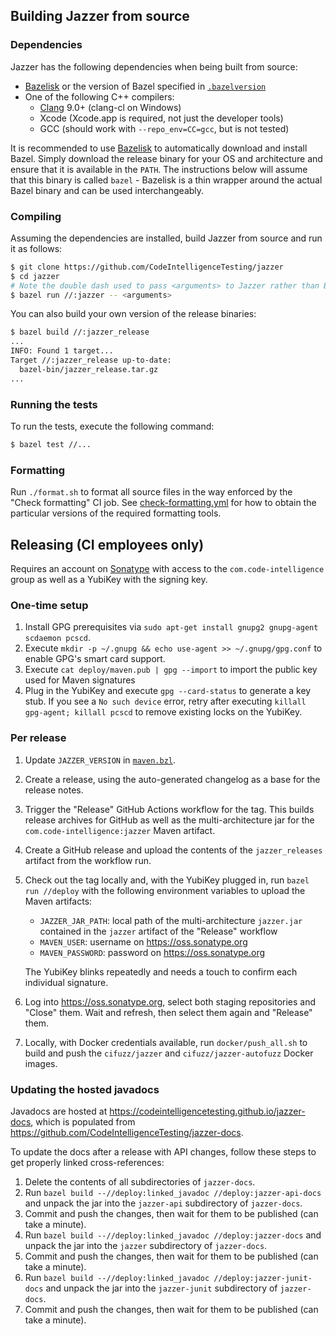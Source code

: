 ## Building Jazzer from source

### Dependencies

Jazzer has the following dependencies when being built from source:

* [Bazelisk](https://github.com/bazelbuild/bazelisk) or the version of Bazel specified in [`.bazelversion`](.bazelversion)
* One of the following C++ compilers:
  * [Clang](https://clang.llvm.org/) 9.0+ (clang-cl on Windows)
  * Xcode (Xcode.app is required, not just the developer tools)
  * GCC (should work with `--repo_env=CC=gcc`, but is not tested)

It is recommended to use [Bazelisk](https://github.com/bazelbuild/bazelisk) to automatically download and install Bazel.
Simply download the release binary for your OS and architecture and ensure that it is available in the `PATH`.
The instructions below will assume that this binary is called `bazel` - Bazelisk is a thin wrapper around the actual Bazel binary and can be used interchangeably.

### Compiling

Assuming the dependencies are installed, build Jazzer from source and run it as follows:

```bash
$ git clone https://github.com/CodeIntelligenceTesting/jazzer
$ cd jazzer
# Note the double dash used to pass <arguments> to Jazzer rather than Bazel.
$ bazel run //:jazzer -- <arguments>
```

You can also build your own version of the release binaries:

```bash
$ bazel build //:jazzer_release
...
INFO: Found 1 target...
Target //:jazzer_release up-to-date:
  bazel-bin/jazzer_release.tar.gz
...
```

### Running the tests

To run the tests, execute the following command:

```bash
$ bazel test //...
```

### Formatting

Run `./format.sh` to format all source files in the way enforced by the "Check formatting" CI job.
See [check-formatting.yml](.github/workflows/check-formatting.yml) for how to obtain the particular versions of the required formatting tools.

## Releasing (CI employees only)

Requires an account on [Sonatype](https://issues.sonatype.org) with access to the `com.code-intelligence` group as well as a YubiKey with the signing key.

### One-time setup

1. Install GPG prerequisites via `sudo apt-get install gnupg2 gnupg-agent scdaemon pcscd`.
2. Execute `mkdir -p ~/.gnupg && echo use-agent >> ~/.gnupg/gpg.conf` to enable GPG's smart card support.
3. Execute `cat deploy/maven.pub | gpg --import` to import the public key used for Maven signatures
4. Plug in the YubiKey and execute `gpg --card-status` to generate a key stub.
   If you see a `No such device` error, retry after executing `killall gpg-agent; killall pcscd` to remove existing locks on the YubiKey.

### Per release

1. Update `JAZZER_VERSION` in [`maven.bzl`](maven.bzl).
2. Create a release, using the auto-generated changelog as a base for the release notes.
3. Trigger the "Release" GitHub Actions workflow for the tag.
   This builds release archives for GitHub as well as the multi-architecture jar for the `com.code-intelligence:jazzer` Maven artifact.
4. Create a GitHub release and upload the contents of the `jazzer_releases` artifact from the workflow run.
5. Check out the tag locally and, with the YubiKey plugged in, run `bazel run //deploy` with the following environment variables to upload the Maven artifacts:
    * `JAZZER_JAR_PATH`: local path of the multi-architecture `jazzer.jar` contained in the `jazzer` artifact of the "Release" workflow
    * `MAVEN_USER`: username on https://oss.sonatype.org
    * `MAVEN_PASSWORD`: password on https://oss.sonatype.org

   The YubiKey blinks repeatedly and needs a touch to confirm each individual signature.
6. Log into https://oss.sonatype.org, select both staging repositories and "Close" them.
   Wait and refresh, then select them again and "Release" them.
7. Locally, with Docker credentials available, run `docker/push_all.sh` to build and push the `cifuzz/jazzer` and `cifuzz/jazzer-autofuzz` Docker images.

### Updating the hosted javadocs

Javadocs are hosted at https://codeintelligencetesting.github.io/jazzer-docs, which is populated from https://github.com/CodeIntelligenceTesting/jazzer-docs.

To update the docs after a release with API changes, follow these steps to get properly linked cross-references:

1. Delete the contents of all subdirectories of `jazzer-docs`.
2. Run `bazel build --//deploy:linked_javadoc //deploy:jazzer-api-docs` and unpack the jar into the `jazzer-api` subdirectory of `jazzer-docs`.
3. Commit and push the changes, then wait for them to be published (can take a minute).
4. Run `bazel build --//deploy:linked_javadoc //deploy:jazzer-docs` and unpack the jar into the `jazzer` subdirectory of `jazzer-docs`.
5. Commit and push the changes, then wait for them to be published (can take a minute).
6. Run `bazel build --//deploy:linked_javadoc //deploy:jazzer-junit-docs` and unpack the jar into the `jazzer-junit` subdirectory of `jazzer-docs`.
7. Commit and push the changes, then wait for them to be published (can take a minute).
